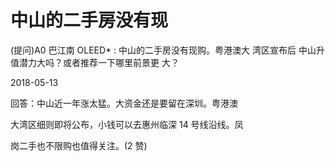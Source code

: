 # 中山的二手房没有现

(提问)A0 巴江南 OLEED* : 中山的二手房没有现购。粤港澳大 湾区宣布后 中山升值潜力大吗？或者推荐一下哪里前景更 大？

2018-05-13

回答：中山近一年涨太猛。大资金还是要留在深圳。粤港澳

大湾区细则即将公布，小钱可以去惠州临深 14 号线沿线。凤

岗二手也不限购也值得关注。(2 赞)